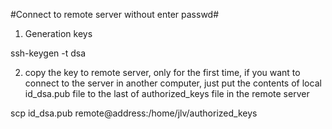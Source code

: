 #Connect to remote server without enter passwd#
1. Generation keys 

ssh-keygen -t dsa

2. copy the key to remote server, only for the first time, if you want to connect to the server in another computer, just put the contents of local id_dsa.pub file to the last of authorized_keys file in the remote server

scp id_dsa.pub remote@address:/home/jlv/authorized_keys
